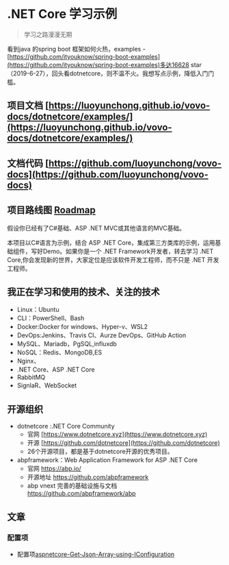 
# .NET Core  学习示例
> 学习之路漫漫无期

看到java 的spring boot 框架如何火热，examples - [https://github.com/ityouknow/spring-boot-examples](https://github.com/ityouknow/spring-boot-examples)多达16628 star（2019-6-27），回头看dotnetcore，则不温不火。我想写点示例，降低入门门槛。

## 项目文档  [https://luoyunchong.github.io/vovo-docs/dotnetcore/examples/](https://luoyunchong.github.io/vovo-docs/dotnetcore/examples/)
## 文档代码  [https://github.com/luoyunchong/vovo-docs](https://github.com/luoyunchong/vovo-docs)

## 项目路线图 [Roadmap](./Roadmap.md)

假设你已经有了C#基础、ASP .NET MVC或其他语言的MVC基础。 

本项目以C#语言为示例，结合 ASP .NET Core，集成第三方类库的示例，运用基础组件，写好Demo。如果你是一个 .NET Framework开发者，转去学习 .NET Core,你会发现新的世界，大家定位是应该软件开发工程师，而不只是 .NET 开发工程师。


## 我正在学习和使用的技术、关注的技术
- Linux：Ubuntu
- CLI：PowerShell、Bash
- Docker:Docker for windows、Hyper-v、WSL2
- DevOps:Jenkins、Travis CI、Aurze DevOps、GitHub Action
- MySQL、Mariadb，PgSQL,influxdb
- NoSQL：Redis、MongoDB,ES
- Nginx、
- .NET Core、ASP .NET Core
- RabbitMQ
- SignlaR、WebSocket

## 开源组织

- dotnetcore :.NET Core Community
    - 官网 [https://www.dotnetcore.xyz](https://www.dotnetcore.xyz)
    - 开源 [https://github.com/dotnetcore](https://github.com/dotnetcore)
    - 26个开源项目，都是基于dotnetcore开源的优秀项目。
- abpframework：Web Application Framework for ASP .NET Core 
    - 官网 https://abp.io/
    - 开源地址 https://github.com/abpframework
    - abp vnext 完善的基础设施与文档  https://github.com/abpframework/abp


## 文章

### 配置项
* 配置项[aspnetcore-Get-Json-Array-using-IConfiguration](https://blog.igeekfan.cn/2019/07/07/dotnetcore/aspnetcore-Get-Json-Array-using-IConfiguration/)

